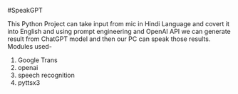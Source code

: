 #SpeakGPT

This Python Project can take input from mic in Hindi Language and covert it into English and using prompt engineering and OpenAI API we can generate result from ChatGPT model and then our PC can speak those results.
Modules used-
   1. Google Trans
   2. openai
   3. speech recognition
   4. pyttsx3
